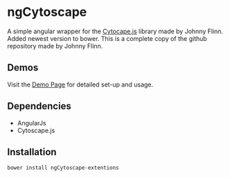 ngCytoscape
=============

A simple angular wrapper for the [Cytocape.js](http://js.cytoscape.org/) library made by Johnny Flinn. Added newest version to bower. This is a complete copy of the github repository made by Johnny Flinn. 

Demos
-----------
Visit the [Demo Page](http://johnnyflinn.github.io/ngCytoscape) for detailed set-up and usage.

Dependencies
-----------
* AngularJs
* Cytoscape.js

## Installation

```javascript
bower install ngCytoscape-extentions
``` 
